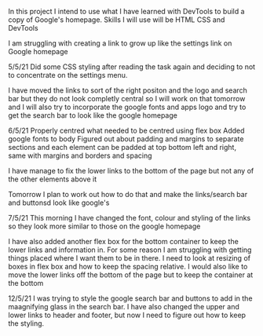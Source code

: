 In this project I intend to use what I have learned with DevTools to build a copy of Google's homepage. Skills I will use will be HTML CSS and DevTools

I am struggling with creating a link to grow up like the settings link on Google homepage

5/5/21
Did some CSS styling after reading the task again and deciding to not to concentrate on the settings menu.

I have moved the links to sort of the right positon and the logo and search bar but they do not look completly central so I will work on that tomorrow and I will also try to incorporate the google fonts and apps logo and try to get the search bar to look like the google homepage

6/5/21
Properly centred what needed to be centred using flex box
Added google fonts to body
Figured out about padding and margins to separate sections and each element can be padded at top bottom left and right, same with margins and borders and spacing

I have manage to fix the lower links to the bottom of the page but not any of the other elements above it

Tomorrow I plan to work out how to do that and make the links/search bar and buttonsd look like google's

7/5/21
This morning I have changed the font, colour and styling of the links so they look more similar to those on the google homepage

I have also added another flex box for the bottom container to keep the lower links and information in. For some reason I am struggling with getting things placed where I want them to be in there.
I need to look at resizing of boxes in flex box and how to keep the spacing relative. I would also like to move the lower links off the bottom of the page but to keep the container at the bottom

12/5/21
I was trying to style the google search bar and buttons to add in the maagnifying glass in the search bar. I have also changed the upper and lower links to header and footer, but now I need to figure out how to keep the styling.